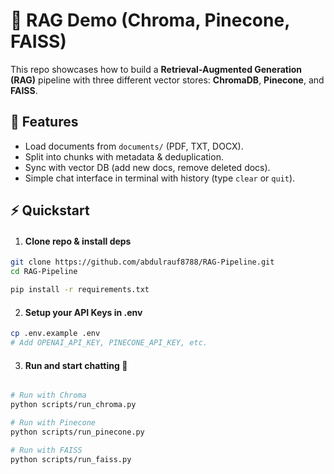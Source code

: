 # 🧠 RAG Demo (Chroma, Pinecone, FAISS)

This repo showcases how to build a **Retrieval-Augmented Generation (RAG)** pipeline 
with three different vector stores: **ChromaDB**, **Pinecone**, and 
**FAISS**.

## 🚀 Features
- Load documents from `documents/` (PDF, TXT, DOCX).
- Split into chunks with metadata & deduplication.
- Sync with vector DB (add new docs, remove deleted docs).
- Simple chat interface in terminal with history (type `clear` or `quit`).

## ⚡ Quickstart

1. #### Clone repo & install deps
```bash
git clone https://github.com/abdulrauf8788/RAG-Pipeline.git
cd RAG-Pipeline

pip install -r requirements.txt
```

2. #### Setup your API Keys in .env
```bash
cp .env.example .env
# Add OPENAI_API_KEY, PINECONE_API_KEY, etc.
```

3. #### Run and start chatting 🎉
```bash

# Run with Chroma 
python scripts/run_chroma.py

# Run with Pinecone 
python scripts/run_pinecone.py

# Run with FAISS 
python scripts/run_faiss.py

```
